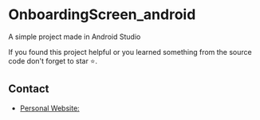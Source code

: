 # OnboardingScreen_android

A simple project made in Android Studio

If you found this project helpful or you learned something from the source code don't forget to star ⭐.


## Contact

- [Personal Website: ](https://netoeac.github.io)

